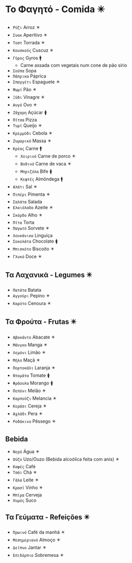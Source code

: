 # Το Φαγητό - Comida ✴️

-   `Ρύζι` Arroz ✴️
-   `Σνακ` Aperitivo ✴️
-   `Τοστ` Torrada ✴️
-   `Κουσκούς` Cuscuz ✴️
-   `Γύρος` Gyros 🚹
    -   Carne assada com vegetais num cone de pão sírio
-   `Σούπα` Sopa
-   `Πάπρικα` Páprica
-   `Σπαγγέτι` Espaguete ✴️
-   `Ψωμί` Pão ✴️
-   `Ξύδι` Vinagre ✴️
-   `Αυγό` Ovo ✴️
-   `Ζάχαρη` Açúcar 🚺
-   `Πίτσα` Pizza
-   `Τυρί` Queijo ✴️
-   `Κρεμμύδι` Cebola ✴️
-   `Ζυμαρικό` Massa ✴️
-   `Κρέας` Carne 🚹
    -   `Χοιρινό` Carne de porco ✴️
    -   `Βοδινό` Carne de vaca ✴️
    -   `Μπριζόλα` Bife 🚺
    -   `Κεφτές` Almôndega 🚹
-   `Αλάτι` Sal ✴️
-   `Πιπέρι` Pimenta ✴️
-   `Σαλάτα` Salada
-   `Ελαιόλαδο` Azeite ✴️
-   `Σκόρδο` Alho ✴️
-   `Πίτα` Torta
-   `Παγωτό` Sorvete ✴️
-   `Λουκάνικο` Linguiça
-   `Σοκολάτα` Chocolate 🚺
-   `Μπισκότο` Biscoito ✴️
-   `Γλυκό` Doce ✴️

## Τα Λαχανικά - Legumes ✴️

-   `Πατάτα` Batata
-   `Αγγούρι` Pepino ✴️
-   `Καρότο` Cenoura ✴️

## Τα Φρούτα - Frutas ✴️

-   `Αβοκάντο` Abacate ✴️
-   `Μάνγκο` Manga ✴️
-   `Λεμόνι` Limão ✴️
-   `Μήλο` Maçã ✴️
-   `Πορτοκάλι` Laranja ✴️
-   `Ντομάτα` Tomate 🚺
-   `Φράουλα` Morango 🚺
-   `Πεπόνι` Melão ✴️
-   `Καρπούζι` Melancia ✴️
-   `Κεράσι` Cereja ✴️
-   `Αχλάδι` Pera ✴️
-   `Ροδάκινο` Pêssego ✴️

## Bebida

-   `Νερό` Água ✴️
-   `Ούζο` Uzo/Ouzo (Bebida alcoólica feita com anis) ✴️
-   `Καφές` Café
-   `Τσάι` Chá ✴️
-   `Γάλα` Leite ✴️
-   `Κρασί` Vinho ✴️
-   `Μπίρα` Cerveja
-   `Χυμός` Suco

## Τα Γεύματα - Refeições ✴️

-   `Πρωινό` Café da manhã ✴️
-   `Μεσημεριανό` Almoço ✴️
-   `Δείπνο` Jantar ✴️
-   `Επιδόρπιο` Sobremesa ✴️
